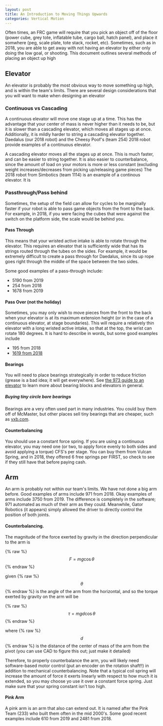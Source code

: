 ```yaml
---
layout: post
title: An Introduction to Moving Things Upwards
categories: Vertical Motion
---
```


Often times, an FRC game will require that you pick an object off of the floor (power cube, grey tote, inflatable tube, cargo ball, hatch panel),
and place it somwhere (peg, scale plate, tote stack, rocket, etc). Sometimes, such as in 2018, you are able to get away with not having an 
elevator by either only doing the low goal, or shooting. This document outlines several methods of placing an object up high

## Elevator

An elevator is probably the most obvious way to move something up high, and is within the team's limits. There are several design considerations
that you will want to make when designing an elevator

### Continuous vs Cascading

A continuous elevator will move one stage up at a time. This has the advantage that your center of mass is never higher than it needs to be, but
it is slower than a cascading elevator, which moves all stages up at once. Additionally, it is mildly harder to string a cascading elevator together.
Daedalus (our 2018 robot) and the Cheesy Poof's (team 254) 2018 robot provide examples of a continuous elevator.


A cascading elevator moves all the stages up at once. This is much faster, and can be easier to string together. It is also easier to counterbalance,
since the amount of load on your motors is more or less constant (excluding weight increases/decreases from picking up/releasing game pieces)
The 2018 robot from Simbotics (team 1114) is an example of a continous elevator. It is 

### Passthrough/Pass behind

Sometimes, the setup of the field can allow for cycles to be marginally faster if your robot is able to pass game objects from the front 
to the back. For example, in 2018, if you were facing the cubes that were against the switch on the platform side, the scale would be behind
you. 

#### Pass Through

This means that your wristed active intake is able to rotate through the elevator. This requires an elevator that is sufficiently wide that has its
strings routed through the tubes on the sides. For example, it would be extremely difficult to create a pass through for Daedalus, since its up rope goes right 
through the middle of the space between the two sides. 

Some good examples of a pass-through include:

- 5190 from 2019
- 254 from 2018
- 1678 from 2019

#### Pass Over (not the holiday)

Sometimes, you may only wish to move pieces from the front to the back when your elevator is at its maximum extension height (or in the case of a 
continuous elevator, at stage boundaries). This will require a relatively thin elevator with a long wristed active intake, so that at the top, the wrist
can rotate 180 degrees. It is hard to describe in words, but some good examples include
- 195 from 2018
- [1619 from 2018](https://youtu.be/k3w4hPvwMqI)

#### Bearings

You will need to place bearings strategically in order to reduce friction (grease is a bad idea; it will get everywhere).
See [the 973 guide to an elevator](https://www.youtube.com/watch?v=wZ6a6dc4BGg) to learn more about bearing blocks and elevators in general.


##### Buying tiny circle bore bearings

Bearings are a very often used part in many industries. You could buy them off of McMaster, but other places sell tiny bearings that
are cheaper, such as [vxb.com](http://vxb.com).


#### Counterbalancing

You should use a constant force spring. If you are using a continuous elevator, you may need one (or two, to apply force evenly to both sides and avoid applying
a torque) CFS's per stage. You can buy them from Vulcan Spring, and in 2018, they offered 6 free springs per FIRST, so check to see if they still have that before paying
cash.

## Arm

An arm is probably not within our team's limits. We have not done a big arm before. Good examples of arms include 971 from 2018. Okay
examples of arms include 3750 from 2019. The difference is completely in the software; 971 automated as much of their arm as they could.
Meanwhile, Gator Robotics (it appears) simply allowed the driver to directly control the position of both joints.

#### Counterbalancing.

The magnitude of the force exerted by gravity in the direction perpendicular to the arm is

{% raw %} $$ F = mg \cos{\theta} $$ {% endraw %}

given {% raw %} $$ \theta $$ {% endraw %} is the angle of the arm from the horizontal, and so the torque exerted by gravity on the arm will be

{% raw %} $$ \tau = mg d \cos{\theta} $$ {% endraw %}

where {% raw %} $$ d $$ {% endraw %} is the distance of the center of mass of the arm from the pivot (you can use CAD to figure this out; just make it detailed)

Therefore, to properly counterbalance the arm, you will likely need software-based motor control (put an encoder on the rotation shaft!!) in addition to
mechanical counterbalancing. Note that a typical coil spring will increase the amount of force it exerts linearly with respect to how much it is extended,
so you may choose yo use it over a constant force spring. Just make sure that your spring constant isn't too high.



#### Pink Arm

A pink arm is an arm that also can extend out. It is named after the Pink Team (233) who built them often in the mid 2000's. Some good recent examples
include 610 from 2019 and 2481 from 2018.

